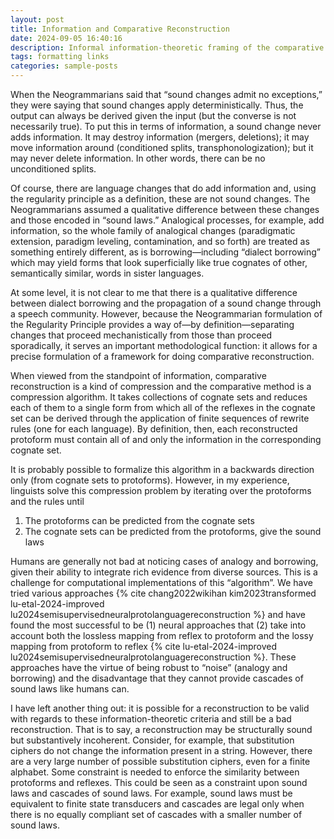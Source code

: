 ```yaml
---
layout: post
title: Information and Comparative Reconstruction
date: 2024-09-05 16:40:16
description: Informal information-theoretic framing of the comparative method in historical linguistics
tags: formatting links
categories: sample-posts
---
```


When the Neogrammarians said that “sound changes admit no exceptions,” they were saying that sound changes apply deterministically. Thus, the output can always be derived given the input (but the converse is not necessarily true). To put this in terms of information, a sound change never adds information. It may destroy information (mergers, deletions); it may move information around (conditioned splits, transphonologization); but it may never delete information. In other words, there can be no unconditioned splits.

Of course, there are language changes that do add information and, using the regularity principle as a definition, these are not sound changes. The Neogrammarians assumed a qualitative difference between these changes and those encoded in “sound laws.” Analogical processes, for example, add information, so the whole family of analogical changes (paradigmatic extension, paradigm leveling, contamination, and so forth) are treated as something entirely different, as is borrowing—including “dialect borrowing” which may yield forms that look superficially like true cognates of other, semantically similar, words in sister languages.

At some level, it is not clear to me that there is a qualitative difference between dialect borrowing and the propagation of a sound change through a speech community. However, because the Neogrammarian formulation of the Regularity Principle provides a way of—by definition—separating changes that proceed mechanistically from those than proceed sporadically, it serves an important methodological function: it allows for a precise formulation of a framework for doing comparative reconstruction.

When viewed from the standpoint of information, comparative reconstruction is a kind of compression and the comparative method is a compression algorithm. It takes collections of cognate sets and reduces each of them to a single form from which all of the reflexes in the cognate set can be derived through the application of finite sequences of rewrite rules (one for each language). By definition, then, each reconstructed protoform must contain all of and only the information in the corresponding cognate set.

It is probably possible to formalize this algorithm in a backwards direction only (from cognate sets to protoforms). However, in my experience, linguists solve this compression problem by iterating over the protoforms and the rules until

1. The protoforms can be predicted from the cognate sets
2. The cognate sets can be predicted from the protoforms, give the sound laws

Humans are generally not bad at noticing cases of analogy and borrowing, given their ability to integrate rich evidence from diverse sources. This is a challenge for computational implementations of this “algorithm”. We have tried various approaches {% cite chang2022wikihan kim2023transformed lu-etal-2024-improved lu2024semisupervisedneuralprotolanguagereconstruction %} and have found the most successful to be (1) neural approaches that (2) take into account both the lossless mapping from reflex to protoform and the lossy mapping from protoform to reflex {% cite lu-etal-2024-improved lu2024semisupervisedneuralprotolanguagereconstruction %}. These approaches have the virtue of being robust to “noise” (analogy and borrowing) and the disadvantage that they cannot provide cascades of sound laws like humans can.

I have left another thing out: it is possible for a reconstruction to be valid with regards to these information-theoretic criteria and still be a bad reconstruction. That is to say, a reconstruction may be structurally sound but substantively incoherent. Consider, for example, that substitution ciphers do not change the information present in a string. However, there are a very large number of possible substitution ciphers, even for a finite alphabet. Some constraint is needed to enforce the similarity between protoforms and reflexes. This could be seen as a constraint upon sound laws and cascades of sound laws. For example, sound laws must be equivalent to finite state transducers and cascades are legal only when there is no equally compliant set of cascades with a smaller number of sound laws.